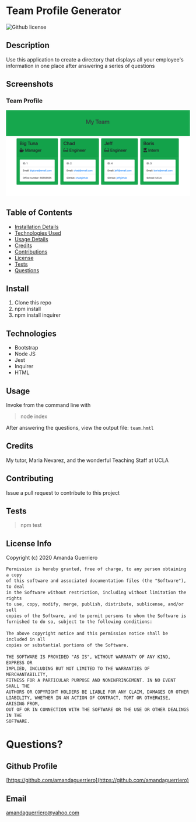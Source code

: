 # Team Profile Generator

![Github license](https://img.shields.io/badge/license-MIT-blue.svg)

## Description
Use this application to create a directory that displays all your employee's information in one place after answering a series of questions

## Screenshots
### Team Profile 
![Team Profile](https://github.com/AmandaGuerriero/team-profile-generator/blob/master/assets/images/team-profile.png?raw=true)

## Table of Contents
* [Installation Details](#install)
* [Technologies Used](#technologies)
* [Usage Details](#usage)
* [Credits](#credits)
* [Contributions](#contributions)
* [License](#license)
* [Tests](#tests)
* [Questions](#questions)

## Install
1. Clone this repo
2. npm install
3. npm install inquirer

## Technologies
* Bootstrap
* Node JS
* Jest
* Inquirer
* HTML

## Usage
Invoke from the command line with
> node index

After answering the questions, view the output file: `team.hmtl`

## Credits
My tutor, Maria Nevarez, and the wonderful Teaching Staff at UCLA

## Contributing
Issue a pull request to contribute to this project

## Tests
> npm test

## License Info
Copyright (c) 2020 Amanda Guerriero

    Permission is hereby granted, free of charge, to any person obtaining a copy
    of this software and associated documentation files (the "Software"), to deal
    in the Software without restriction, including without limitation the rights
    to use, copy, modify, merge, publish, distribute, sublicense, and/or sell
    copies of the Software, and to permit persons to whom the Software is
    furnished to do so, subject to the following conditions:
    
    The above copyright notice and this permission notice shall be included in all
    copies or substantial portions of the Software.
    
    THE SOFTWARE IS PROVIDED "AS IS", WITHOUT WARRANTY OF ANY KIND, EXPRESS OR
    IMPLIED, INCLUDING BUT NOT LIMITED TO THE WARRANTIES OF MERCHANTABILITY,
    FITNESS FOR A PARTICULAR PURPOSE AND NONINFRINGEMENT. IN NO EVENT SHALL THE
    AUTHORS OR COPYRIGHT HOLDERS BE LIABLE FOR ANY CLAIM, DAMAGES OR OTHER
    LIABILITY, WHETHER IN AN ACTION OF CONTRACT, TORT OR OTHERWISE, ARISING FROM,
    OUT OF OR IN CONNECTION WITH THE SOFTWARE OR THE USE OR OTHER DEALINGS IN THE
    SOFTWARE.

# Questions?

## Github Profile
[https://github.com/amandaguerriero](https://github.com/amandaguerriero)

## Email
[amandaguerriero@yahoo.com](mailto:amandaguerriero@yahoo.com)
